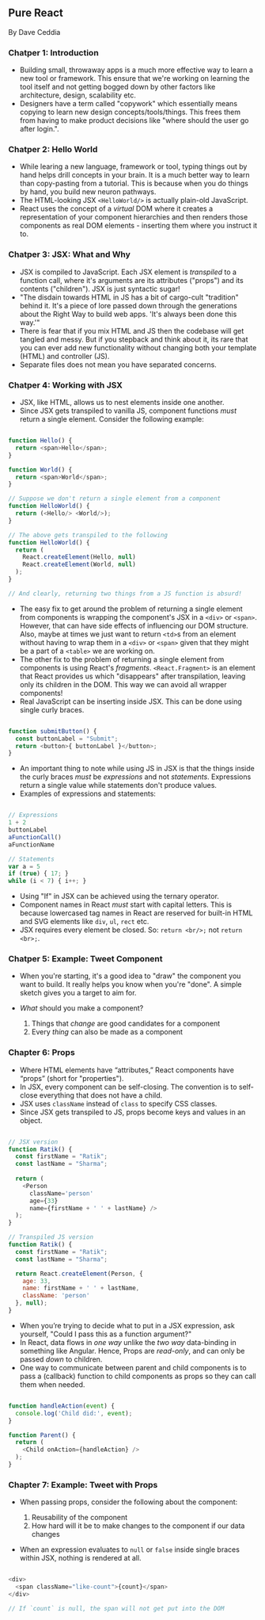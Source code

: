 ## Pure React

By Dave Ceddia

### Chatper 1: Introduction

- Building small, throwaway apps is a much more effective way to learn a new tool or framework. This ensure that we're working on learning the tool itself and not getting bogged down by other factors like architecture, design, scalability etc.
- Designers have a term called "copywork" which essentially means copying to learn new design concepts/tools/things. This frees them from having to make product decisions like "where should the user go after login.".

### Chatper 2: Hello World

- While learing a new language, framework or tool, typing things out by hand helps drill concepts in your brain. It is a much better way to learn than copy-pasting from a tutorial. This is because when you do things by hand, you build new neuron pathways.
- The HTML-looking JSX `<HelloWorld/>` is actually plain-old JavaScript.
- React uses the concept of a _virtual_ DOM where it creates a representation of your component hierarchies and then renders those components as real DOM elements - inserting them where you instruct it to.

### Chatper 3: JSX: What and Why

- JSX is compiled to JavaScript. Each JSX element is _transpiled_ to a function call, where it's arguments are its attributes ("props") and its contents ("children"). JSX is just syntactic sugar!
- "The disdain towards HTML in JS has a bit of cargo-cult "tradition" behind it. It's a piece of lore passed down through the generations about the Right Way to build web apps. 'It's always been done this way.'"
- There is fear that if you mix HTML and JS then the codebase will get tangled and messy. But if you stepback and think about it, its rare that you can ever add new functionality without changing both your template (HTML) and controller (JS).
- Separate files does not mean you have separated concerns.

### Chatper 4: Working with JSX

- JSX, like HTML, allows us to nest elements inside one another.
- Since JSX gets transpiled to vanilla JS, component functions *must* return a single element. Consider the following example:

```javascript

function Hello() {
  return <span>Hello</span>;
}

function World() {
  return <span>World</span>;
}

// Suppose we don't return a single element from a component
function HelloWorld() {
  return (<Hello/> <World/>);
}

// The above gets transpiled to the following
function HelloWorld() {
  return (
    React.createElement(Hello, null)
    React.createElement(World, null)
  );
}

// And clearly, returning two things from a JS function is absurd!

```

- The easy fix to get around the problem of returning a single element from components is wrapping the component's JSX in a `<div>` or `<span>`. However, that can have side effects of influencing our DOM structure. Also, maybe at times we just want to return `<td>`s from an element without having to wrap them in a `<div>` or `<span>` given that they might be a part of a `<table>` we are working on.
- The other fix to the problem of returning a single element from components is using React's _fragments_. `<React.Fragment>` is an element that React provides us which "disappears" after transpilation, leaving only its children in the DOM. This way we can avoid all wrapper components! 
- Real JavaScript can be inserting inside JSX. This can be done using single curly braces.

```javascript

function submitButton() {
  const buttonLabel = "Submit";
  return <button>{ buttonLabel }</button>;
}

```

- An important thing to note while using JS in JSX is that the things inside the curly braces *must* be _expressions_ and not _statements_. Expressions return a single value while statements don't produce values.
- Examples of expressions and statements:

```javascript

// Expressions
1 + 2
buttonLabel
aFunctionCall()
aFunctionName

// Statements
var a = 5
if (true) { 17; }
while (i < 7) { i++; }

```

- Using "If" in JSX can be achieved using the ternary operator.
- Component names in React *must* start with capital letters. This is because lowercased tag names in React are reserved for built-in HTML and SVG elements like `div`, `ul`, `rect` etc.
- JSX requires every element be closed. So: `return <br/>;` not `return <br>;`.

### Chatper 5: Example: Tweet Component

- When you're starting, it's a good idea to "draw" the component you want to build. It really helps you know when you're "done". A simple sketch gives you a target to aim for.
- _What_ should you make a component?

  1. Things that _change_ are good candidates for a component
  2. Every _thing_ can also be made as a component

### Chapter 6: Props

- Where HTML elements have “attributes,” React components have “props” (short for "properties").
- In JSX, every component can be self-closing. The convention is to self-close everything that does not have a child.
- JSX uses `className` instead of `class` to specify CSS classes.
- Since JSX gets transpiled to JS, props become keys and values in an object.

```javascript

// JSX version
function Ratik() {
  const firstName = "Ratik";
  const lastName = "Sharma";
  
  return (
    <Person
      className='person'
      age={33}
      name={firstName + ' ' + lastName} />
  );  
}

// Transpiled JS version
function Ratik() {
  const firstName = "Ratik";
  const lastName = "Sharma";

  return React.createElement(Person, {
    age: 33,
    name: firstName + ' ' + lastName,
    className: 'person'
  }, null);
}

```

- When you’re trying to decide what to put in a JSX expression, ask yourself, "Could I pass this as a function argument?"
- In React, data flows in _one way_ unlike the _two way_ data-binding in something like Angular. Hence, Props are _read-only_, and can only be passed _down_ to children.
- One way to communicate between parent and child components is to pass a (callback) function to child components as props so they can call them when needed.

```javascript

function handleAction(event) {
  console.log('Child did:', event);
}

function Parent() {
  return (
    <Child onAction={handleAction} />
  );
}

```

### Chapter 7: Example: Tweet with Props

- When passing props, consider the following about the component:

  1. Reusability of the component
  2. How hard will it be to make changes to the component if our data changes

- When an expression evaluates to `null` or `false` inside single braces within JSX, nothing is rendered at all.

```javascript

<div>
  <span className="like-count">{count}</span>
</div>

// If `count` is null, the span will not get put into the DOM

```

